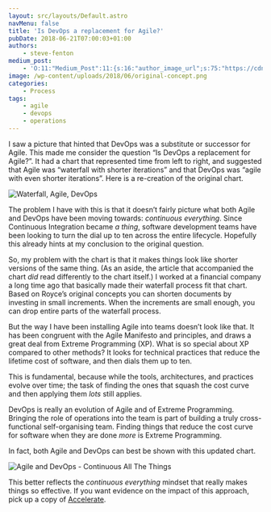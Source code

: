 ```yaml
---
layout: src/layouts/Default.astro
navMenu: false
title: 'Is DevOps a replacement for Agile?'
pubDate: 2018-06-21T07:00:03+01:00
authors:
    - steve-fenton
medium_post:
    - 'O:11:"Medium_Post":11:{s:16:"author_image_url";s:75:"https://cdn-images-1.medium.com/fit/c/400/400/1*eXkhfEuF41g5W_xnc_ydLA.jpeg";s:10:"author_url";s:38:"https://medium.com/@steve.fenton.co.uk";s:11:"byline_name";N;s:12:"byline_email";N;s:10:"cross_link";s:3:"yes";s:2:"id";s:12:"7084e0d3d35d";s:21:"follower_notification";s:3:"yes";s:7:"license";s:19:"all-rights-reserved";s:14:"publication_id";s:2:"-1";s:6:"status";s:5:"draft";s:3:"url";s:51:"https://medium.com/@steve.fenton.co.uk/7084e0d3d35d";}'
image: /wp-content/uploads/2018/06/original-concept.png
categories:
    - Process
tags:
    - agile
    - devops
    - operations
---
```


I saw a picture that hinted that DevOps was a substitute or successor for Agile. This made me consider the question “Is DevOps a replacement for Agile?”. It had a chart that represented time from left to right, and suggested that Agile was “waterfall with shorter iterations” and that DevOps was “agile with even shorter iterations”. Here is a re-creation of the original chart.

![Waterfall, Agile, DevOps](/img/2018/06/original-concept.png)

The problem I have with this is that it doesn’t fairly picture what both Agile and DevOps have been moving towards: *continuous everything*. Since Continuous Integration became *a thing*, software development teams have been looking to turn the dial up to ten across the entire lifecycle. Hopefully this already hints at my conclusion to the original question.

So, my problem with the chart is that it makes things look like shorter versions of the same thing. (As an aside, the article that accompanied the chart *did* read differently to the chart itself.) I worked at a financial company a long time ago that basically made their waterfall process fit that chart. Based on Royce’s original concepts you can shorten documents by investing in small increments. When the increments are small enough, you can drop entire parts of the waterfall process.

But the way I have been installing Agile into teams doesn’t look like that. It has been congruent with the Agile Manifesto and principles, and draws a great deal from Extreme Programming (XP). What is so special about XP compared to other methods? It looks for technical practices that reduce the lifetime cost of software, and then dials them up to ten.

This is fundamental, because while the tools, architectures, and practices evolve over time; the task of finding the ones that squash the cost curve and then applying them *lots* still applies.

DevOps is really an evolution of Agile and of Extreme Programming. Bringing the role of operations into the team is part of building a truly cross-functional self-organising team. Finding things that reduce the cost curve for software when they are done *more* is Extreme Programming.

In fact, both Agile and DevOps can best be shown with this updated chart.

![Agile and DevOps - Continuous All The Things](/img/2018/06/updated-concept.png)

This better reflects the *continuous everything* mindset that really makes things so effective. If you want evidence on the impact of this approach, pick up a copy of [Accelerate](https://itrevolution.com/book/accelerate/).